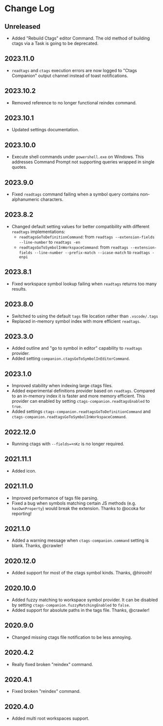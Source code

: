 # Change Log

## Unreleased

- Added "Rebuild Ctags" editor Command. The old method of building ctags via a Task is going to be deprecated.

## 2023.11.0

- `readtags` and `ctags` execution errors are now logged to "Ctags Companion" output channel instead of toast notifications.

## 2023.10.2

- Removed reference to no longer functional reindex command.

## 2023.10.1

- Updated settings documentation.

## 2023.10.0

- Execute shell commands under `powershell.exe` on Windows. This addresses Command Prompt not supporting queries wrapped in single quotes.

## 2023.9.0

- Fixed `readtags` command failing when a symbol query contains non-alphanumeric characters.

## 2023.8.2

- Changed default setting values for better compatibility with different `readtags` implementations:
    - `readtagsGoToDefinitionCommand`: from `readtags --extension-fields --line-number` to `readtags -en`
    - `readtagsGoToSymbolInWorkspaceCommand`: from `readtags --extension-fields --line-number --prefix-match --icase-match` to `readtags -enpi`

## 2023.8.1

- Fixed workspace symbol lookup failing when `readtags` returns too many results.

## 2023.8.0

- Switched to using the default `tags` file location rather than `.vscode/.tags`
- Replaced in-memory symbol index with more efficient `readtags`.

## 2023.3.0

- Added outline and "go to symbol in editor" capability to `readtags` provider.
- Added setting `companion.ctagsGoToSymbolInEditorCommand`.

## 2023.1.0

- Improved stability when indexing large ctags files.
- Added experimental definitions provider based on `readtags`. Compared to an in-memory index it is faster and more memory efficient. This provider can enabled by setting `ctags-companion.readtagsEnabled` to `true`.
- Added settings `ctags-companion.readtagsGoToDefinitionCommand` and `ctags-companion.readtagsGoToSymbolInWorkspaceCommand`.

## 2022.12.0

- Running ctags with `--fields=+nKz` is no longer required.

## 2021.11.1

- Added icon.

## 2021.11.0

- Improved performance of tags file parsing.
- Fixed a bug when symbols matching certain JS methods (e.g. `hasOwnProperty`) would break the extension. Thanks to @ocoka for reporting!

## 2021.1.0

- Added a warning message when `ctags-companion.command` setting is blank. Thanks, @crawler!

## 2020.12.0

- Added support for most of the ctags symbol kinds. Thanks, @hirooih!

## 2020.10.0

- Added fuzzy matching to workspace symbol provider. It can be disabled by setting `ctags-companion.fuzzyMatchingEnabled` to `false`.
- Added support for absolute paths in the tags file. Thanks, @crawler!

## 2020.9.0

- Changed missing ctags file notification to be less annoying.

## 2020.4.2

- Really fixed broken "reindex" command.

## 2020.4.1

- Fixed broken "reindex" command.

## 2020.4.0

- Added multi root workspaces support.
